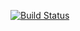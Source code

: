 [![Build Status](https://travis-ci.org/BenjaminNitro/Project110.svg?branch=master)](https://travis-ci.org/BenjaminNitro/Project110)